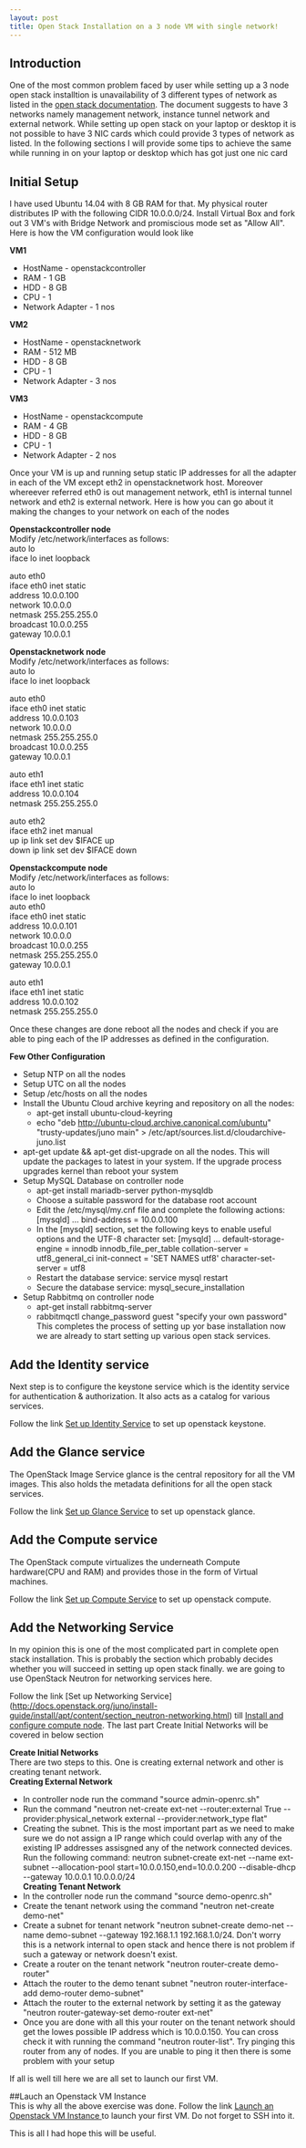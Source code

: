 ```yaml
---
layout: post
title: Open Stack Installation on a 3 node VM with single network!
---
```


## Introduction
One of the most common problem faced by user while setting up a 3 node open stack installtion is unavailability of 3 different types of network as listed in the [open stack documentation](http://docs.openstack.org/juno/install-guide/install/apt/content/index.html). The document suggests to have 3 networks namely management network, instance tunnel network and external network. While setting up open stack on your laptop or desktop it is not possible to have 3 NIC cards which could provide 3 types of network as listed. In the following sections I will provide some tips to achieve the same while running in on your laptop or desktop which has got just one nic card

## Initial Setup
I have used Ubuntu 14.04 with 8 GB RAM for that. My physical router distributes IP with the following CIDR 10.0.0.0/24. Install Virtual Box and fork out 3 VM's with Bridge Network and promiscious mode set as "Allow All". Here is how the VM configuration would look like

**VM1**
* HostName - openstackcontroller
* RAM - 1 GB
* HDD - 8 GB
* CPU - 1 
* Network Adapter - 1 nos

**VM2**
* HostName - openstacknetwork
* RAM - 512 MB
* HDD - 8 GB
* CPU - 1 
* Network Adapter - 3 nos

**VM3**
* HostName - openstackcompute
* RAM - 4 GB
* HDD - 8 GB
* CPU - 1 
* Network Adapter - 2 nos

Once your VM is up and running setup static IP addresses for all the adapter in each of the VM except eth2 in openstacknetwork host. Moreover whereever referred eth0 is out management network, eth1 is internal tunnel network and eth2 is external network. Here is how you can go about it making the changes to your network on each of the nodes

**Openstackcontroller node**  
Modify /etc/network/interfaces as follows:  
auto lo  
iface lo inet loopback  
  
auto eth0  
iface eth0 inet static  
address 10.0.0.100  
network 10.0.0.0  
netmask 255.255.255.0  
broadcast 10.0.0.255  
gateway 10.0.0.1  
  
**Openstacknetwork node**  
Modify /etc/network/interfaces as follows:  
auto lo  
iface lo inet loopback  
  
auto eth0  
iface eth0 inet static  
address 10.0.0.103  
network 10.0.0.0  
netmask 255.255.255.0  
broadcast 10.0.0.255  
gateway 10.0.0.1  
  
auto eth1  
iface eth1 inet static  
address 10.0.0.104  
netmask 255.255.255.0  
  
auto eth2  
iface eth2 inet manual  
up ip link set dev $IFACE up  
down ip link set dev $IFACE down  

**Openstackcompute node**  
  Modify /etc/network/interfaces as follows:  
auto lo  
iface lo inet loopback  
auto eth0  
iface eth0 inet static  
address 10.0.0.101  
network 10.0.0.0  
broadcast 10.0.0.255  
netmask 255.255.255.0  
gateway 10.0.0.1  
  
auto eth1  
iface eth1 inet static  
address 10.0.0.102  
netmask 255.255.255.0  

Once these changes are done reboot all the nodes and check if you are able to ping each of the IP addresses as defined in the configuration.

**Few Other Configuration**
* Setup  NTP on all the nodes
* Setup UTC on all the nodes
* Setup /etc/hosts on all the nodes
* Install the Ubuntu Cloud archive keyring and repository on all the nodes:
  * apt-get install ubuntu-cloud-keyring
  * echo "deb http://ubuntu-cloud.archive.canonical.com/ubuntu"
  "trusty-updates/juno main" > /etc/apt/sources.list.d/cloudarchive-juno.list
* apt-get update && apt-get dist-upgrade on all the nodes. This will update the packages to latest in your system. If the upgrade process upgrades kernel than reboot your system
* Setup MySQL Database on controller node
  * apt-get install mariadb-server python-mysqldb
  * Choose a suitable password for the database root account
  * Edit the /etc/mysql/my.cnf file and complete the following actions:
    [mysqld]
     ...
     bind-address = 10.0.0.100
  * In the [mysqld] section, set the following keys to enable useful options and the UTF-8 character set:
    [mysqld]
     ...
     default-storage-engine = innodb
     innodb_file_per_table
     collation-server = utf8_general_ci
     init-connect = 'SET NAMES utf8'
     character-set-server = utf8
  * Restart the database service:
    service mysql restart
  * Secure the database service:
    mysql_secure_installation
* Setup Rabbitmq on controller node
  * apt-get install rabbitmq-server
  * rabbitmqctl change_password guest "specify your own password"
This completes the process of setting up yor base installation now we are already to start setting up various open stack services.

## Add the Identity service
Next step is to configure the keystone service which is the identity service for authentication & authorization. It also acts as a catalog for various services.

Follow the link [Set up Identity Service](http://docs.openstack.org/juno/install-guide/install/apt/content/ch_keystone.html) to set up openstack keystone.

## Add the Glance service
The OpenStack Image Service glance is the central repository for all the VM images. This also holds the metadata definitions for all the open stack services.

Follow the link [Set up Glance Service](http://docs.openstack.org/juno/install-guide/install/apt/content/ch_glance.html) to set up openstack glance.

## Add the Compute service
The OpenStack compute virtualizes the underneath Compute hardware(CPU and RAM) and provides those in the form of Virtual machines.

Follow the link [Set up Compute Service](http://docs.openstack.org/juno/install-guide/install/apt/content/ch_nova.html) to set up openstack compute.

## Add the Networking Service
In my opinion this is one of the most complicated part in complete open stack installation. This is probably the section which probably decides whether you will succeed in setting up open stack finally. we are going to use OpenStack Neutron for networking services here. 

Follow the link [Set up Networking Service] (http://docs.openstack.org/juno/install-guide/install/apt/content/section_neutron-networking.html) till [Install and configure compute node](http://docs.openstack.org/juno/install-guide/install/apt/content/neutron-compute-node.html). The last part Create Initial Networks will be covered in below section

**Create Initial Networks**  
There are two steps to this. One is creating external network and other is creating tenant network.  
**Creating External Network**  
  * In controller node run the command "source admin-openrc.sh"
  * Run the command "neutron net-create ext-net --router:external True --provider:physical_network external --provider:network_type flat"
  * Creating the subnet. This is the most important part as we need to make sure we do not assign a IP range which        could overlap with any of the existing IP addresses assisgned any of the network connected devices. Run the           following command:
    neutron subnet-create ext-net --name ext-subnet --allocation-pool start=10.0.0.150,end=10.0.0.200 --disable-dhcp      --gateway 10.0.0.1 10.0.0.0/24  
**Creating Tenant Network**
  * In the controller node run the command "source demo-openrc.sh"
  * Create the tenant network using the command "neutron net-create demo-net"
  * Create a subnet for tenant network "neutron subnet-create demo-net --name demo-subnet --gateway 192.168.1.1           192.168.1.0/24. Don't worry this is a network internal to open stack and hence there is not problem if such a         gateway or network doesn't exist.
  * Create a router on the tenant network "neutron router-create demo-router"
  * Attach the router to the demo tenant subnet "neutron router-interface-add demo-router demo-subnet"
  * Attach the router to the external network by setting it as the gateway "neutron router-gateway-set demo-router        ext-net"
  * Once you are done with all this your router on the tenant network should get the lowes possible IP address which      is 10.0.0.150. You can cross check it with running the command "neutron router-list". Try pinging this router from     any of nodes. If you are unable to ping it then there is some problem with your setup

If all is well till here we are all set to launch our first VM.

##Lauch an Openstack VM Instance  
This is why all the above exercise was done. Follow the link [Launch an Openstack VM Instance ](http://docs.openstack.org/juno/install-guide/install/apt/content/launch-instance-neutron.html) to launch your first VM. Do not forget to SSH into it.

This is all I had hope this will be useful.
